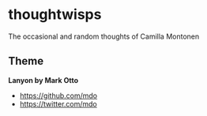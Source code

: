 # thoughtwisps
The occasional and random thoughts of Camilla Montonen

## Theme

**Lanyon by Mark Otto**
- <https://github.com/mdo>
- <https://twitter.com/mdo>


